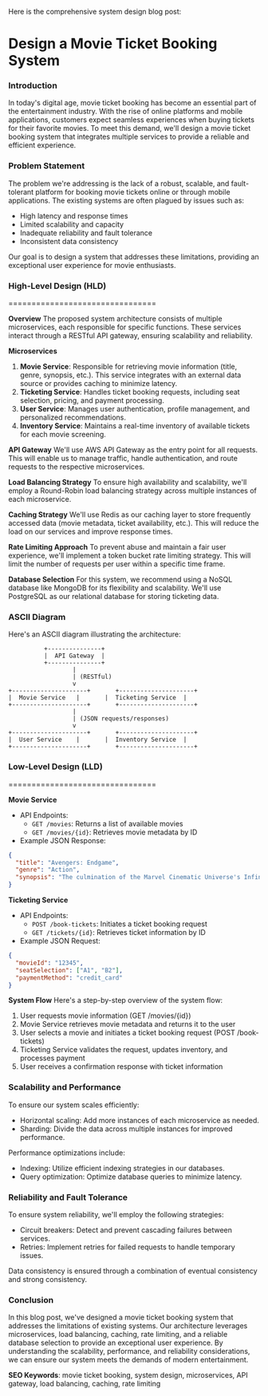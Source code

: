Here is the comprehensive system design blog post:

**Design a Movie Ticket Booking System**
=====================================================



### Introduction

In today's digital age, movie ticket booking has become an essential part of the entertainment industry. With the rise of online platforms and mobile applications, customers expect seamless experiences when buying tickets for their favorite movies. To meet this demand, we'll design a movie ticket booking system that integrates multiple services to provide a reliable and efficient experience.

### Problem Statement

The problem we're addressing is the lack of a robust, scalable, and fault-tolerant platform for booking movie tickets online or through mobile applications. The existing systems are often plagued by issues such as:

* High latency and response times
* Limited scalability and capacity
* Inadequate reliability and fault tolerance
* Inconsistent data consistency

Our goal is to design a system that addresses these limitations, providing an exceptional user experience for movie enthusiasts.

### High-Level Design (HLD)
================================

**Overview**
The proposed system architecture consists of multiple microservices, each responsible for specific functions. These services interact through a RESTful API gateway, ensuring scalability and reliability.

**Microservices**

1. **Movie Service**: Responsible for retrieving movie information (title, genre, synopsis, etc.). This service integrates with an external data source or provides caching to minimize latency.
2. **Ticketing Service**: Handles ticket booking requests, including seat selection, pricing, and payment processing.
3. **User Service**: Manages user authentication, profile management, and personalized recommendations.
4. **Inventory Service**: Maintains a real-time inventory of available tickets for each movie screening.

**API Gateway**
We'll use AWS API Gateway as the entry point for all requests. This will enable us to manage traffic, handle authentication, and route requests to the respective microservices.

**Load Balancing Strategy**
To ensure high availability and scalability, we'll employ a Round-Robin load balancing strategy across multiple instances of each microservice.

**Caching Strategy**
We'll use Redis as our caching layer to store frequently accessed data (movie metadata, ticket availability, etc.). This will reduce the load on our services and improve response times.

**Rate Limiting Approach**
To prevent abuse and maintain a fair user experience, we'll implement a token bucket rate limiting strategy. This will limit the number of requests per user within a specific time frame.

**Database Selection**
For this system, we recommend using a NoSQL database like MongoDB for its flexibility and scalability. We'll use PostgreSQL as our relational database for storing ticketing data.

### ASCII Diagram
Here's an ASCII diagram illustrating the architecture:
```plain
          +---------------+
          |  API Gateway  |
          +---------------+
                  |
                  | (RESTful)
                  v
+---------------------+       +---------------------+
|  Movie Service   |       |  Ticketing Service  |
+---------------------+       +---------------------+
                  |
                  | (JSON requests/responses)
                  v
+---------------------+       +---------------------+
|  User Service    |       |  Inventory Service  |
+---------------------+       +---------------------+
```

### Low-Level Design (LLD)
================================

**Movie Service**

* API Endpoints:
	+ `GET /movies`: Returns a list of available movies
	+ `GET /movies/{id}`: Retrieves movie metadata by ID
* Example JSON Response:
```json
{
  "title": "Avengers: Endgame",
  "genre": "Action",
  "synopsis": "The culmination of the Marvel Cinematic Universe's Infinity Saga..."
}
```

**Ticketing Service**

* API Endpoints:
	+ `POST /book-tickets`: Initiates a ticket booking request
	+ `GET /tickets/{id}`: Retrieves ticket information by ID
* Example JSON Request:
```json
{
  "movieId": "12345",
  "seatSelection": ["A1", "B2"],
  "paymentMethod": "credit_card"
}
```
**System Flow**
Here's a step-by-step overview of the system flow:

1. User requests movie information (GET /movies/{id})
2. Movie Service retrieves movie metadata and returns it to the user
3. User selects a movie and initiates a ticket booking request (POST /book-tickets)
4. Ticketing Service validates the request, updates inventory, and processes payment
5. User receives a confirmation response with ticket information

### Scalability and Performance
To ensure our system scales efficiently:

* Horizontal scaling: Add more instances of each microservice as needed.
* Sharding: Divide the data across multiple instances for improved performance.

Performance optimizations include:

* Indexing: Utilize efficient indexing strategies in our databases.
* Query optimization: Optimize database queries to minimize latency.

### Reliability and Fault Tolerance
To ensure system reliability, we'll employ the following strategies:

* Circuit breakers: Detect and prevent cascading failures between services.
* Retries: Implement retries for failed requests to handle temporary issues.

Data consistency is ensured through a combination of eventual consistency and strong consistency.

### Conclusion

In this blog post, we've designed a movie ticket booking system that addresses the limitations of existing systems. Our architecture leverages microservices, load balancing, caching, rate limiting, and a reliable database selection to provide an exceptional user experience. By understanding the scalability, performance, and reliability considerations, we can ensure our system meets the demands of modern entertainment.

**SEO Keywords**: movie ticket booking, system design, microservices, API gateway, load balancing, caching, rate limiting